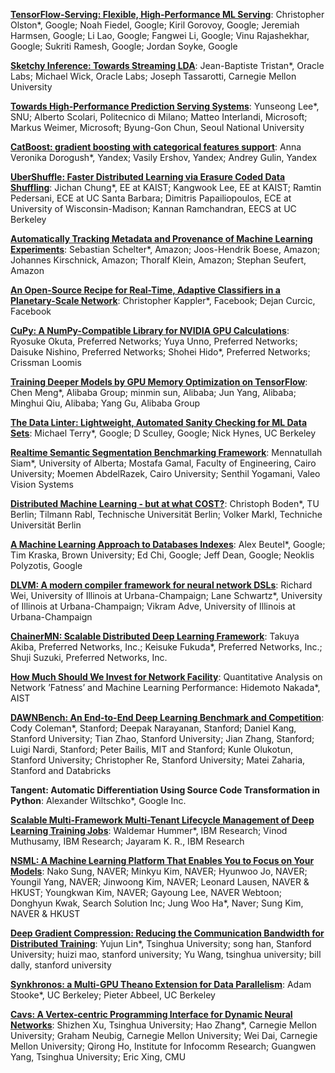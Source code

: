 
[**TensorFlow-Serving: Flexible, High-Performance ML Serving**](assets/papers/paper_1.pdf): Christopher Olston*, Google; Noah Fiedel, Google; Kiril Gorovoy, Google; Jeremiah Harmsen, Google; Li Lao, Google; Fangwei Li, Google; Vinu Rajashekhar, Google; Sukriti Ramesh, Google; Jordan Soyke, Google

[**Sketchy Inference: Towards Streaming LDA**](assets/papers/paper_4.pdf): Jean-Baptiste Tristan*, Oracle Labs; Michael Wick, Oracle Labs; Joseph Tassarotti, Carnegie Mellon University

[**Towards High-Performance Prediction Serving Systems**](assets/papers/paper_9.pdf): Yunseong Lee*, SNU; Alberto Scolari, Politecnico di Milano; Matteo Interlandi, Microsoft; Markus Weimer, Microsoft; Byung-Gon Chun, Seoul National University

[**CatBoost: gradient boosting with categorical features support**](assets/papers/paper_11.pdf): Anna Veronika Dorogush*, Yandex; Vasily Ershov, Yandex; Andrey Gulin, Yandex

[**UberShuffle: Faster Distributed Learning via Erasure Coded Data Shuffling**](assets/papers/paper_12.pdf): Jichan Chung*, EE at KAIST; Kangwook Lee, EE at KAIST; Ramtin Pedersani, ECE at UC Santa Barbara; Dimitris Papailiopoulos, ECE at University of Wisconsin-Madison; Kannan Ramchandran, EECS at UC Berkeley

[**Automatically Tracking Metadata and Provenance of Machine Learning Experiments**](assets/papers/paper_13.pdf): Sebastian Schelter*, Amazon; Joos-Hendrik Boese, Amazon; Johannes Kirschnick, Amazon; Thoralf Klein, Amazon; Stephan Seufert, Amazon

[**An Open-Source Recipe for Real-Time, Adaptive Classifiers in a Planetary-Scale Network**](assets/papers/paper_14.pdf): Christopher Kappler*, Facebook; Dejan Curcic, Facebook

[**CuPy: A NumPy-Compatible Library for NVIDIA GPU Calculations**](assets/papers/paper_16.pdf): Ryosuke Okuta, Preferred Networks; Yuya Unno, Preferred Networks; Daisuke Nishino, Preferred Networks; Shohei Hido*, Preferred Networks; Crissman Loomis

[**Training Deeper Models by GPU Memory Optimization on TensorFlow**](assets/papers/paper_18.pdf): Chen Meng*, Alibaba Group; minmin sun, Alibaba; Jun Yang, Alibaba; Minghui Qiu, Alibaba; Yang Gu, Alibaba Group

[**The Data Linter: Lightweight, Automated Sanity Checking for ML Data Sets**](assets/papers/paper_19.pdf): Michael Terry*, Google; D Sculley, Google; Nick Hynes, UC Berkeley

[**Realtime Semantic Segmentation Benchmarking Framework**](assets/papers/paper_20.pdf): Mennatullah Siam*, University of Alberta; Mostafa Gamal, Faculty of Engineering, Cairo University; Moemen AbdelRazek, Cairo University; Senthil Yogamani, Valeo Vision Systems

[**Distributed Machine Learning - but at what COST?**](assets/papers/paper_21.pdf): Christoph Boden*, TU Berlin; Tilmann Rabl, Technische Universität Berlin; Volker Markl, Techniche Universität Berlin

[**A Machine Learning Approach to Databases Indexes**](assets/papers/paper_22.pdf): Alex Beutel*, Google; Tim Kraska, Brown University; Ed Chi, Google; Jeff Dean, Google; Neoklis Polyzotis, Google

[**DLVM: A modern compiler framework for neural network DSLs**](assets/papers/paper_23.pdf): Richard Wei, University of Illinois at Urbana-Champaign; Lane Schwartz*, University of Illinois at Urbana-Champaign; Vikram Adve, University of Illinois at Urbana-Champaign

[**ChainerMN: Scalable Distributed Deep Learning Framework**](assets/papers/paper_25.pdf): Takuya Akiba, Preferred Networks, Inc.; Keisuke Fukuda*, Preferred Networks, Inc.; Shuji Suzuki, Preferred Networks, Inc.

[**How Much Should We Invest for Network Facility**](assets/papers/paper_4.pdf): Quantitative Analysis on Network ’Fatness’ and Machine Learning Performance: Hidemoto Nakada*, AIST

[**DAWNBench: An End-to-End Deep Learning Benchmark and Competition**](assets/papers/paper_27.pdf): Cody Coleman*, Stanford; Deepak Narayanan, Stanford; Daniel Kang, Stanford University; Tian Zhao, Stanford University; Jian Zhang, Stanford; Luigi Nardi, Stanford; Peter Bailis, MIT and Stanford; Kunle Olukotun, Stanford University; Christopher Re, Stanford University; Matei Zaharia, Stanford and Databricks

**Tangent: Automatic Differentiation Using Source Code Transformation in Python**: Alexander Wiltschko*, Google Inc.

[**Scalable Multi-Framework Multi-Tenant Lifecycle Management of Deep Learning Training Jobs**](assets/papers/paper_29.pdf): Waldemar Hummer*, IBM Research; Vinod Muthusamy, IBM Research; Jayaram K. R., IBM Research

[**NSML: A Machine Learning Platform That Enables You to Focus on Your Models**](assets/papers/paper_32.pdf): Nako Sung, NAVER; Minkyu Kim, NAVER; Hyunwoo Jo, NAVER; Youngil Yang, NAVER; Jinwoong Kim, NAVER; Leonard Lausen, NAVER & HKUST; Youngkwan Kim, NAVER; Gayoung Lee, NAVER Webtoon; Donghyun Kwak, Search Solution Inc; Jung Woo Ha*, Naver; Sung Kim, NAVER & HKUST

[**Deep Gradient Compression: Reducing the Communication Bandwidth for Distributed Training**](assets/papers/paper_33.pdf): Yujun Lin*, Tsinghua University; song han, Stanford University; huizi mao, stanford university; Yu Wang, tsinghua university; bill dally, stanford university

[**Synkhronos: a Multi-GPU Theano Extension for Data Parallelism**](assets/papers/paper_36.pdf): Adam Stooke*, UC Berkeley; Pieter Abbeel, UC Berkeley

[**Cavs: A Vertex-centric Programming Interface for Dynamic Neural Networks**](assets/papers/paper_37.pdf): Shizhen Xu, Tsinghua University; Hao Zhang*, Carnegie Mellon University; Graham Neubig, Carnegie Mellon University; Wei Dai, Carnegie Mellon University; Qirong Ho, Institute for Infocomm Research; Guangwen Yang, Tsinghua University; Eric Xing, CMU


